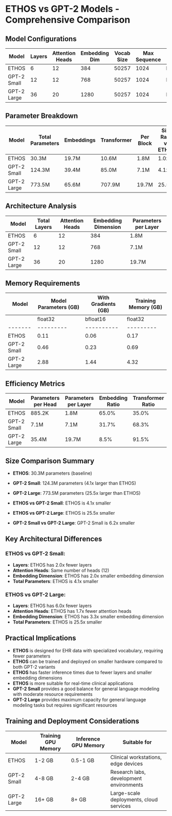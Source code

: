 # ETHOS vs GPT-2 Models - Comprehensive Comparison

## Model Configurations

| Model | Layers | Attention Heads | Embedding Dim | Vocab Size | Max Sequence | Bias |
|-------|--------|-----------------|---------------|------------|--------------|------|
| ETHOS | 6 | 12 | 384 | 50257 | 1024 | False |
| GPT-2 Small | 12 | 12 | 768 | 50257 | 1024 | False |
| GPT-2 Large | 36 | 20 | 1280 | 50257 | 1024 | False |

## Parameter Breakdown

| Model | Total Parameters | Embeddings | Transformer | Per Block | Size Ratio vs ETHOS |
|-------|------------------|------------|-------------|-----------|-------------------|
| ETHOS | 30.3M | 19.7M | 10.6M | 1.8M | 1.0x |
| GPT-2 Small | 124.3M | 39.4M | 85.0M | 7.1M | 4.1x |
| GPT-2 Large | 773.5M | 65.6M | 707.9M | 19.7M | 25.5x |

## Architecture Analysis

| Model | Total Layers | Attention Heads | Embedding Dimension | Parameters per Layer |
|-------|--------------|-----------------|---------------------|---------------------|
| ETHOS | 6 | 12 | 384 | 1.8M |
| GPT-2 Small | 12 | 12 | 768 | 7.1M |
| GPT-2 Large | 36 | 20 | 1280 | 19.7M |

## Memory Requirements

| Model | Model Parameters (GB) | With Gradients (GB) | Training Memory (GB) |
|-------|----------------------|---------------------|----------------------|
|       | float32 | bfloat16 | float32 | bfloat16 | float32 | bfloat16 |
|-------|---------|----------|---------|----------|---------|----------|
| ETHOS | 0.11 | 0.06 | 0.17 | 0.11 | 0.11 | 0.06 |
| GPT-2 Small | 0.46 | 0.23 | 0.69 | 0.46 | 0.46 | 0.23 |
| GPT-2 Large | 2.88 | 1.44 | 4.32 | 2.88 | 2.88 | 1.44 |

## Efficiency Metrics

| Model | Parameters per Head | Parameters per Layer | Embedding Ratio | Transformer Ratio |
|-------|-------------------|---------------------|-----------------|-------------------|
| ETHOS | 885.2K | 1.8M | 65.0% | 35.0% |
| GPT-2 Small | 7.1M | 7.1M | 31.7% | 68.3% |
| GPT-2 Large | 35.4M | 19.7M | 8.5% | 91.5% |

## Size Comparison Summary

- **ETHOS**: 30.3M parameters (baseline)
- **GPT-2 Small**: 124.3M parameters (4.1x larger than ETHOS)
- **GPT-2 Large**: 773.5M parameters (25.5x larger than ETHOS)

- **ETHOS vs GPT-2 Small**: ETHOS is 4.1x smaller
- **ETHOS vs GPT-2 Large**: ETHOS is 25.5x smaller
- **GPT-2 Small vs GPT-2 Large**: GPT-2 Small is 6.2x smaller

## Key Architectural Differences

### ETHOS vs GPT-2 Small:
- **Layers**: ETHOS has 2.0x fewer layers
- **Attention Heads**: Same number of heads (12)
- **Embedding Dimension**: ETHOS has 2.0x smaller embedding dimension
- **Total Parameters**: ETHOS is 4.1x smaller

### ETHOS vs GPT-2 Large:
- **Layers**: ETHOS has 6.0x fewer layers
- **Attention Heads**: ETHOS has 1.7x fewer attention heads
- **Embedding Dimension**: ETHOS has 3.3x smaller embedding dimension
- **Total Parameters**: ETHOS is 25.5x smaller

## Practical Implications

- **ETHOS** is designed for EHR data with specialized vocabulary, requiring fewer parameters
- **ETHOS** can be trained and deployed on smaller hardware compared to both GPT-2 variants
- **ETHOS** has faster inference times due to fewer layers and smaller embedding dimensions
- **ETHOS** is more suitable for real-time clinical applications
- **GPT-2 Small** provides a good balance for general language modeling with moderate resource requirements
- **GPT-2 Large** provides maximum capacity for general language modeling tasks but requires significant resources

## Training and Deployment Considerations

| Model | Training GPU Memory | Inference GPU Memory | Suitable for |
|-------|-------------------|---------------------|--------------|
| ETHOS | 1-2 GB | 0.5-1 GB | Clinical workstations, edge devices |
| GPT-2 Small | 4-8 GB | 2-4 GB | Research labs, development environments |
| GPT-2 Large | 16+ GB | 8+ GB | Large-scale deployments, cloud services |